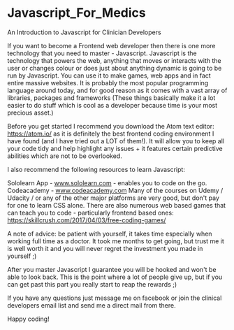 # Javascript_For_Medics

An Introduction to Javascript for Clinician Developers

If you want to become a Frontend web developer then there is one more technology that you need to master - Javascript. Javascript is the technology that powers the web, anything that moves or interacts with the user or changes colour or does just about anything dynamic is going to be run by Javascript. You can use it to make games, web apps and in fact entire massive websites. It is probably the most popular programming language around today, and for good reason as it comes with a vast array of libraries, packages and frameworks (These things basically make it a lot easier to do stuff which is cool as a developer because time is your most precious asset.)

Before you get started I recommend you download the Atom text editor: https://atom.io/ as it is definitely the best frontend coding environment I have found (and I have tried out a LOT of them!). It will allow you to keep all your code tidy and help highlight any issues + it features certain predictive abilities which are not to be overlooked.

I also recommend the following resources to learn Javascript:

Sololearn App - www.sololearn.com - enables you to code on the go.
Codeacademy - www.codeacademy.com
Many of the courses on Udemy / Udacity / or any of the other major platforms are very good, but don't pay for one to learn CSS alone.
There are also numerous web based games that can teach you to code - particularly frontend based ones: https://skillcrush.com/2017/04/03/free-coding-games/

A note of advice: be patient with yourself, it takes time especially when working full time as a doctor. It took me months to get going, but trust me it is well worth it and you will never regret the investment you made in yourself ;)

After you master Javascript I guarantee you will be hooked and won't be able to look back. This is the point where a lot of people give up, but if you can get past this part you really start to reap the rewards ;)

If you have any questions just message me on facebook or join the clinical developers email list and send me a direct mail from there.

Happy coding!
